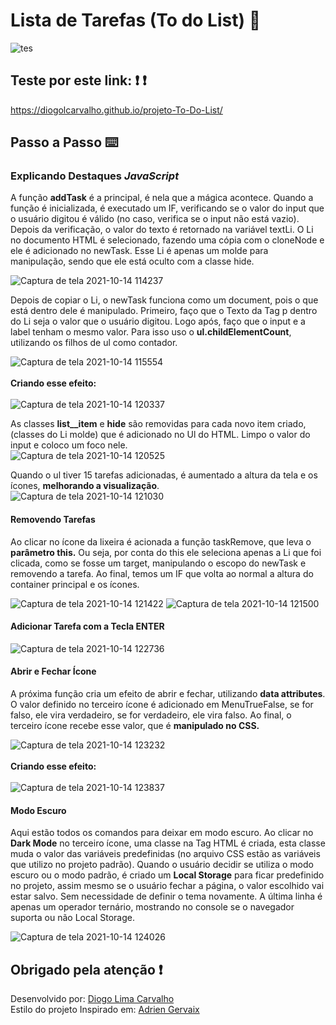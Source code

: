 # Lista de Tarefas (To do List) :open_book:
![tes](https://user-images.githubusercontent.com/84794798/137339113-12ab9938-5237-4e51-962b-88b46f8fa686.jpg)

## Teste por este link: :exclamation: :exclamation:
https://diogolcarvalho.github.io/projeto-To-Do-List/

## Passo a Passo :keyboard:

### Explicando Destaques <i>JavaScript</i>
A função <b>addTask</b> é a principal, é nela que a mágica acontece. Quando a função é inicializada, é executado um IF, verificando se o valor do input que o usuário digitou é válido (no caso, verifica se o input não está vazio). Depois da verificação, o valor do texto é retornado na variável textLi. O Li no documento HTML é selecionado, fazendo uma  cópia com o cloneNode e ele é adicionado no newTask. Esse Li é apenas um molde para manipulação, sendo que ele está oculto com a classe hide. 

![Captura de tela 2021-10-14 114237](https://user-images.githubusercontent.com/84794798/137340649-25be0b07-869a-45d3-80da-4f23c10ac9f4.jpg)

Depois de copiar o Li, o newTask funciona como um document, pois o que está dentro dele é manipulado. Primeiro,  faço que o Texto da Tag p dentro do Li seja o valor que o usuário digitou. Logo após, faço que o input e a label tenham o mesmo valor. Para isso uso o <b>ul.childElementCount</b>, utilizando os filhos de ul como contador.

![Captura de tela 2021-10-14 115554](https://user-images.githubusercontent.com/84794798/137343347-0ad48663-8af4-4cd6-9f7e-c74ddacefedd.png)
<br><br><b>Criando esse efeito:</b> <br><br>
![Captura de tela 2021-10-14 120337](https://user-images.githubusercontent.com/84794798/137344686-8445570b-4fc1-4bbf-b6b3-d20d3c2e14e2.png)

As classes <b>list__item</b> e <b>hide</b> são removidas para cada novo item criado, (classes do Li molde) que é adicionado no Ul do HTML. Limpo o valor do input e coloco um foco nele.  <br>
![Captura de tela 2021-10-14 120525](https://user-images.githubusercontent.com/84794798/137345022-ead20dbb-ed9c-4020-8456-cf4e6651abb5.png)

Quando o ul tiver 15 tarefas adicionadas, é aumentado a altura da tela e os ícones, <b>melhorando a visualização</b>.<br>
![Captura de tela 2021-10-14 121030](https://user-images.githubusercontent.com/84794798/137345859-f9bbaa6b-e80a-4306-b9af-b8db105f1d44.png)

#### Removendo Tarefas 

Ao clicar no ícone da lixeira é acionada a função taskRemove, que leva o <b>parâmetro this.</b> Ou seja, por conta do this ele seleciona apenas a Li que foi clicada, como se fosse um target, manipulando o escopo do newTask e removendo a tarefa. Ao final, temos um IF que volta ao normal a altura do container principal e os ícones. 

![Captura de tela 2021-10-14 121422](https://user-images.githubusercontent.com/84794798/137346752-86f4c2c9-f851-40a2-b780-d1f322b9208a.png)
![Captura de tela 2021-10-14 121500](https://user-images.githubusercontent.com/84794798/137346786-7c90ecd3-31be-49d9-89a3-51070b78a02d.png)

#### Adicionar Tarefa com a Tecla ENTER
![Captura de tela 2021-10-14 122736](https://user-images.githubusercontent.com/84794798/137349484-24c148f2-3efd-48de-abec-0c6d519cd91c.png)

#### Abrir e Fechar Ícone
A próxima função cria um efeito de abrir e fechar, utilizando  <b>data attributes</b>. O valor definido no terceiro ícone é adicionado em MenuTrueFalse, se for falso, ele vira verdadeiro, se for verdadeiro, ele vira falso. Ao final, o terceiro ícone recebe esse valor, que é  <b>manipulado no CSS.</b> 

![Captura de tela 2021-10-14 123232](https://user-images.githubusercontent.com/84794798/137349873-9893ebdf-9f75-4598-8ae6-38216fb83d9f.png)
<br><br><b>Criando esse efeito:</b> <br><br>
![Captura de tela 2021-10-14 123837](https://user-images.githubusercontent.com/84794798/137350915-5d42994e-5b9b-485e-9221-861baacbe557.png)

#### Modo Escuro
Aqui estão todos os comandos para deixar em modo escuro. Ao clicar no <b>Dark Mode</b> no terceiro ícone, uma classe na Tag HTML é criada, esta classe muda o valor das variáveis predefinidas (no arquivo CSS estão as variáveis que utilizo no projeto padrão). Quando o usuário decidir se utiliza o modo escuro ou o modo padrão, é criado um <b>Local Storage</b> para ficar predefinido no projeto, assim mesmo se o usuário fechar a página, o valor escolhido vai estar salvo. Sem necessidade de definir o tema novamente. A última linha é apenas um operador ternário, mostrando no console se o navegador suporta ou não Local Storage.  

![Captura de tela 2021-10-14 124026](https://user-images.githubusercontent.com/84794798/137351252-74c39c7b-392d-4e9c-905e-51c38e19be1b.png)

## Obrigado pela atenção :exclamation:
Desenvolvido por: <a href="https://diogolcarvalho.github.io/projeto-portfolio/" target="_blank"> Diogo Lima Carvalho</a> <br>
Estilo do projeto Inspirado em: <a href="https://dribbble.com/adriengervaix" target="_blank">Adrien Gervaix</a>
